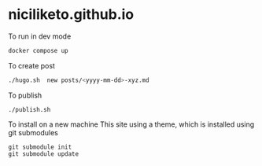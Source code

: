# niciliketo.github.io

To run in dev mode
```bash
docker compose up
```

To create post
```bash
./hugo.sh  new posts/<yyyy-mm-dd>-xyz.md
```

To publish
```
./publish.sh
```

To install on a new machine
This site using a theme, which is installed using git submodules
```
git submodule init
git submodule update
```
